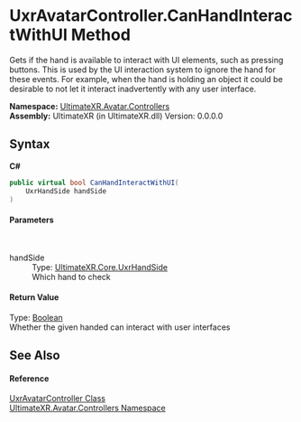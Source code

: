 # UxrAvatarController.CanHandInteractWithUI Method 
 

Gets if the hand is available to interact with UI elements, such as pressing buttons. This is used by the UI interaction system to ignore the hand for these events. For example, when the hand is holding an object it could be desirable to not let it interact inadvertently with any user interface.

**Namespace:**&nbsp;<a href="N_UltimateXR_Avatar_Controllers">UltimateXR.Avatar.Controllers</a><br />**Assembly:**&nbsp;UltimateXR (in UltimateXR.dll) Version: 0.0.0.0

## Syntax

**C#**<br />
``` C#
public virtual bool CanHandInteractWithUI(
	UxrHandSide handSide
)
```


#### Parameters
&nbsp;<dl><dt>handSide</dt><dd>Type: <a href="T_UltimateXR_Core_UxrHandSide">UltimateXR.Core.UxrHandSide</a><br />Which hand to check</dd></dl>

#### Return Value
Type: <a href="https://docs.microsoft.com/dotnet/api/system.boolean" target="_blank" rel="noopener noreferrer">Boolean</a><br />Whether the given handed can interact with user interfaces

## See Also


#### Reference
<a href="T_UltimateXR_Avatar_Controllers_UxrAvatarController">UxrAvatarController Class</a><br /><a href="N_UltimateXR_Avatar_Controllers">UltimateXR.Avatar.Controllers Namespace</a><br />